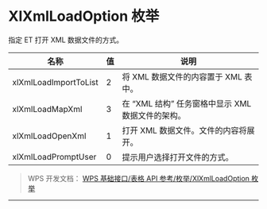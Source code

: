 # XlXmlLoadOption 枚举

指定 ET 打开 XML 数据文件的方式。

| 名称                  | 值  | 说明                                              |
|-----------------------|-----|---------------------------------------------------|
| xlXmlLoadImportToList | 2   | 将 XML 数据文件的内容置于 XML 表中。              |
| xlXmlLoadMapXml       | 3   | 在 “XML 结构” 任务窗格中显示 XML 数据文件的架构。 |
| xlXmlLoadOpenXml      | 1   | 打开 XML 数据文件。文件的内容将展开。             |
| xlXmlLoadPromptUser   | 0   | 提示用户选择打开文件的方式。                      |

> WPS 开发文档： [WPS 基础接口/表格 API 参考/枚举/XlXmlLoadOption 枚举](https://qn.cache.wpscdn.cn/encs/doc/office_v19/topics/WPS%20%E5%9F%BA%E7%A1%80%E6%8E%A5%E5%8F%A3/%E8%A1%A8%E6%A0%BC%20API%20%E5%8F%82%E8%80%83/%E6%9E%9A%E4%B8%BE/XlXmlLoadOption%20%E6%9E%9A%E4%B8%BE.html)

------------------------------------------------------------------------
